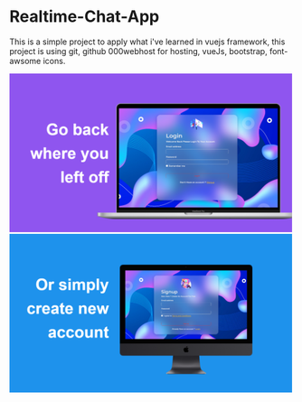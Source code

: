 # Realtime-Chat-App
This is a simple project to apply what i've learned in vuejs framework, this project is using git, github 000webhost for hosting, vueJs, bootstrap, font-awsome icons.
<div>
  <img src="app/src/assets/screens/login.png" width="500">
  <img src="app/src/assets/screens/signup.png" width="500">
</div>
